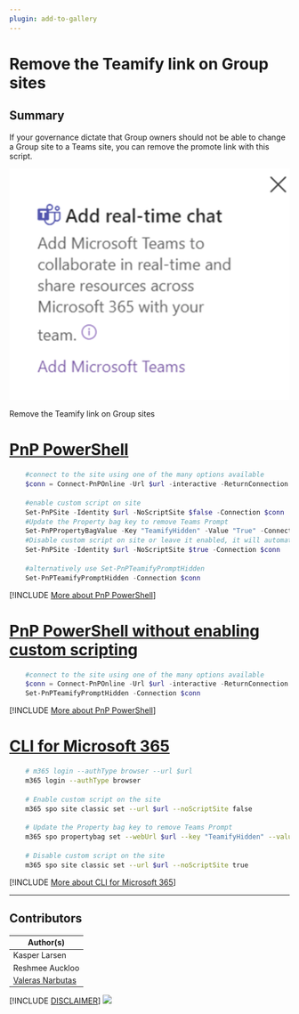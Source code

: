 ```yaml
---
plugin: add-to-gallery
---
```


# Remove the Teamify link on Group sites

## Summary

If your governance dictate that Group owners should not be able to change a Group site to a Teams site, you can remove the promote link with this script.

![Example Screenshot](assets/example.png)

Remove the Teamify link on Group sites

# [PnP PowerShell](#tab/pnpps)

```powershell
    #connect to the site using one of the many options available
    $conn = Connect-PnPOnline -Url $url -interactive -ReturnConnection  -ErrorAction Stop  
        
    #enable custom script on site   
    Set-PnPSite -Identity $url -NoScriptSite $false -Connection $conn
    #Update the Property bag key to remove Teams Prompt
    Set-PnPPropertyBagValue -Key "TeamifyHidden" -Value "True" -Connection $conn
    #Disable custom script on site or leave it enabled, it will automatically be disabled after 24 hours
    Set-PnPSite -Identity $url -NoScriptSite $true -Connection $conn

    #alternatively use Set-PnPTeamifyPromptHidden
    Set-PnPTeamifyPromptHidden -Connection $conn
```
[!INCLUDE [More about PnP PowerShell](../../docfx/includes/MORE-PNPPS.md)]

# [PnP PowerShell without enabling custom scripting](#tab/pnpps2)

```powershell
    #connect to the site using one of the many options available
    $conn = Connect-PnPOnline -Url $url -interactive -ReturnConnection  -ErrorAction Stop          
    Set-PnPTeamifyPromptHidden -Connection $conn
```
[!INCLUDE [More about PnP PowerShell](../../docfx/includes/MORE-PNPPS.md)]

# [CLI for Microsoft 365](#tab/cli-m365-ps)

```bash
    # m365 login --authType browser --url $url
    m365 login --authType browser

    # Enable custom script on the site
    m365 spo site classic set --url $url --noScriptSite false
   
    # Update the Property bag key to remove Teams Prompt
    m365 spo propertybag set --webUrl $url --key "TeamifyHidden" --value "False"

    # Disable custom script on the site
    m365 spo site classic set --url $url --noScriptSite true

```
[!INCLUDE [More about CLI for Microsoft 365](../../docfx/includes/MORE-CLIM365.md)]

***

## Contributors

| Author(s) |
|-----------|
| Kasper Larsen |
| Reshmee Auckloo |
| [Valeras Narbutas](https://github.com/ValerasNarbutas) |

[!INCLUDE [DISCLAIMER](../../docfx/includes/DISCLAIMER.md)]
<img src="https://m365-visitor-stats.azurewebsites.net/script-samples/scripts/spo-remove-teamify-link" aria-hidden="true" />
